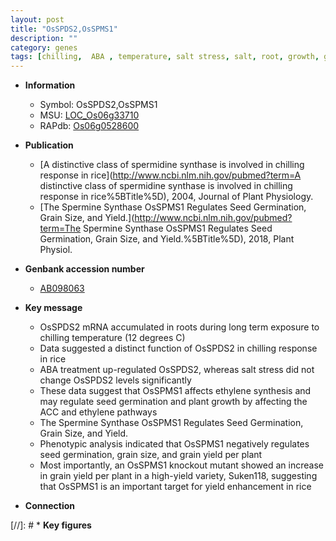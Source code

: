 ```yaml
---
layout: post
title: "OsSPDS2,OsSPMS1"
description: ""
category: genes
tags: [chilling,  ABA , temperature, salt stress, salt, root, growth, grain, seed, seed germination, grain yield, yield, grain size, ethylene, plant growth]
---
```


* **Information**  
    + Symbol: OsSPDS2,OsSPMS1  
    + MSU: [LOC_Os06g33710](http://rice.plantbiology.msu.edu/cgi-bin/ORF_infopage.cgi?orf=LOC_Os06g33710)  
    + RAPdb: [Os06g0528600](http://rapdb.dna.affrc.go.jp/viewer/gbrowse_details/irgsp1?name=Os06g0528600)  

* **Publication**  
    + [A distinctive class of spermidine synthase is involved in chilling response in rice](http://www.ncbi.nlm.nih.gov/pubmed?term=A distinctive class of spermidine synthase is involved in chilling response in rice%5BTitle%5D), 2004, Journal of Plant Physiology.
    + [The Spermine Synthase OsSPMS1 Regulates Seed Germination, Grain Size, and Yield.](http://www.ncbi.nlm.nih.gov/pubmed?term=The Spermine Synthase OsSPMS1 Regulates Seed Germination, Grain Size, and Yield.%5BTitle%5D), 2018, Plant Physiol.

* **Genbank accession number**  
    + [AB098063](http://www.ncbi.nlm.nih.gov/nuccore/AB098063)

* **Key message**  
    + OsSPDS2 mRNA accumulated in roots during long term exposure to chilling temperature (12 degrees C)
    + Data suggested a distinct function of OsSPDS2 in chilling response in rice
    + ABA treatment up-regulated OsSPDS2, whereas salt stress did not change OsSPDS2 levels significantly
    + These data suggest that OsSPMS1 affects ethylene synthesis and may regulate seed germination and plant growth by affecting the ACC and ethylene pathways
    + The Spermine Synthase OsSPMS1 Regulates Seed Germination, Grain Size, and Yield.
    + Phenotypic analysis indicated that OsSPMS1 negatively regulates seed germination, grain size, and grain yield per plant
    + Most importantly, an OsSPMS1 knockout mutant showed an increase in grain yield per plant in a high-yield variety, Suken118, suggesting that OsSPMS1 is an important target for yield enhancement in rice

* **Connection**  

[//]: # * **Key figures**  



